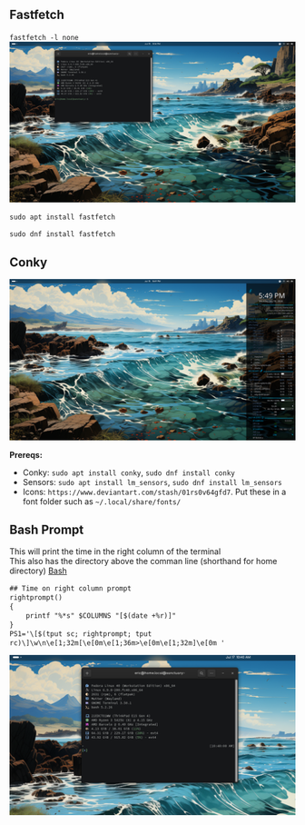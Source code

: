 
## Fastfetch

`fastfetch -l none`
![fastfetch](https://github.com/ebelious/Self-Hosted/blob/main/Images/Screenshot%20from%202024-07-15%2017-14-44.png)

```
sudo apt install fastfetch
```
```
sudo dnf install fastfetch
```

## Conky

![conky](https://github.com/ebelious/Self-Hosted/blob/main/Images/Screenshot%20from%202024-07-15%2017-49-08.png)


**Prereqs:**
- Conky: `sudo apt install conky`, `sudo dnf install conky`
- Sensors: `sudo apt install lm_sensors`, `sudo dnf install lm_sensors`
- Icons: `https://www.deviantart.com/stash/01rs0v64gfd7`. Put these in a font folder such as `~/.local/share/fonts/`

## Bash Prompt 
This will print the time in the right column of the terminal<br />
This also has the directory above the comman line (shorthand for home directory) [Bash](https://github.com/ebelious/Self-Hosted/blob/main/Bash.md)<br />

```
## Time on right column prompt
rightprompt()
{
    printf "%*s" $COLUMNS "[$(date +%r)]"
}
PS1='\[$(tput sc; rightprompt; tput rc)\]\w\n\e[1;32m[\e[0m\e[1;36m>\e[0m\e[1;32m]\e[0m '
```

![Prompt](https://github.com/ebelious/Self-Hosted/blob/main/Images/Screenshot%20from%202024-07-17%2010-40-18.png)
